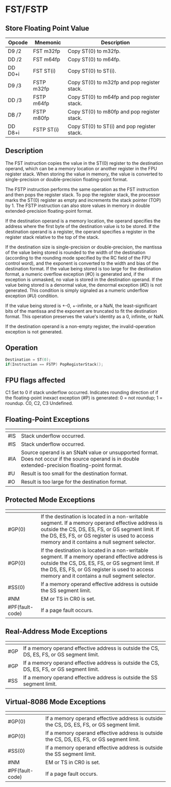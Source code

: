 # FST/FSTP
 
## Store Floating Point Value
 
 
|Opcode|Mnemonic|Description|
|-|-|-|
|D9 /2|FST m32fp|Copy ST(0) to m32fp.|
|DD /2|FST m64fp|Copy ST(0) to m64fp.|
|DD D0+i|FST ST(i)|Copy ST(0) to ST(i).|
|D9 /3|FSTP m32fp|Copy ST(0) to m32fp and pop register stack.|
|DD /3|FSTP m64fp|Copy ST(0) to m64fp and pop register stack.|
|DB /7|FSTP m80fp|Copy ST(0) to m80fp and pop register stack.|
|DD D8+i|FSTP ST(i)|Copy ST(0) to ST(i) and pop register stack.|
 
## Description
 
The FST instruction copies the value in the ST(0) register to the destination operand, which can be a memory location or another register in the FPU register stack. When storing the value in memory, the value is converted to single-precision or double-precision floating-point format.
 
The FSTP instruction performs the same operation as the FST instruction and then pops the register stack. To pop the register stack, the processor marks the ST(0) register as empty and increments the stack pointer (TOP) by 1. The FSTP instruction can also store values in memory in double extended-precision floating-point format.
 
If the destination operand is a memory location, the operand specifies the address where the first byte of the destination value is to be stored. If the destination operand is a register, the operand specifies a register in the register stack relative to the top of the stack.
 
If the destination size is single-precision or double-precision, the mantissa of the value being stored is rounded to the width of the destination (according to the rounding mode specified by the RC field of the FPU control word), and the exponent is converted to the width and bias of the destination format. If the value being stored is too large for the destination format, a numeric overflow exception (#O) is generated and, if the exception is unmasked, no value is stored in the destination operand. If the value being stored is a denormal value, the denormal exception (#D) is not generated. This condition is simply signaled as a numeric underflow exception (#U) condition.
 
If the value being stored is +-0, +-infinite, or a NaN, the least-significant bits of the mantissa and the exponent are truncated to fit the destination format. This operation preserves the value's identity as a 0, infinite, or NaN.
 
If the destination operand is a non-empty register, the invalid-operation exception is not generated.
 
 
## Operation
 
```c
Destination = ST(0);
if(Instruction == FSTP) PopRegisterStack();

```
 
 
## FPU flags affected
 
C1 Set to 0 if stack underflow occurred.
Indicates rounding direction of if the floating-point inexact exception (#P)
is generated: 0 = not roundup; 1 = roundup.
C0, C2, C3 Undefined.

 
 
## Floating-Point Exceptions
 
|[]()||
|-|-|
|#IS|Stack underflow occurred.|
|#IS|Stack underflow occurred.|
|#IA|Source operand is an SNaN value or unsupported format. Does not occur if the source operand is in double extended-precision floating-point format.|
|#U|Result is too small for the destination format.|
|#O|Result is too large for the destination format.|
 
## Protected Mode Exceptions
 
|[]()||
|-|-|
|#GP(0)|If the destination is located in a non-writable segment. If a memory operand effective address is outside the CS, DS, ES, FS, or GS segment limit. If the DS, ES, FS, or GS register is used to access memory and it contains a null segment selector.|
|#GP(0)|If the destination is located in a non-writable segment. If a memory operand effective address is outside the CS, DS, ES, FS, or GS segment limit. If the DS, ES, FS, or GS register is used to access memory and it contains a null segment selector.|
|#SS(0)|If a memory operand effective address is outside the SS segment limit.|
|#NM|EM or TS in CR0 is set.|
|#PF(fault-code)|If a page fault occurs.|
 
## Real-Address Mode Exceptions
 
|[]()||
|-|-|
|#GP|If a memory operand effective address is outside the CS, DS, ES, FS, or GS segment limit.|
|#GP|If a memory operand effective address is outside the CS, DS, ES, FS, or GS segment limit.|
|#SS|If a memory operand effective address is outside the SS segment limit.|
 
## Virtual-8086 Mode Exceptions
 
|[]()||
|-|-|
|#GP(0)|If a memory operand effective address is outside the CS, DS, ES, FS, or GS segment limit.|
|#GP(0)|If a memory operand effective address is outside the CS, DS, ES, FS, or GS segment limit.|
|#SS(0)|If a memory operand effective address is outside the SS segment limit.|
|#NM|EM or TS in CR0 is set.|
|#PF(fault-code)|If a page fault occurs.|
